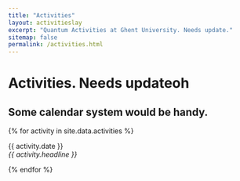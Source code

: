 ```yaml
---
title: "Activities"
layout: activitieslay
excerpt: "Quantum Activities at Ghent University. Needs update."
sitemap: false
permalink: /activities.html
---
```


# Activities. Needs updateoh
## Some calendar system would be handy.

{% for activity in site.data.activities %}
<p>{{ activity.date }} <br>
<em>{{ activity.headline }}</em></p>
{% endfor %}


